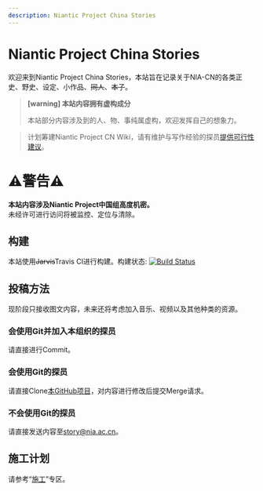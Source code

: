 ```yaml
---
description: Niantic Project China Stories
---
```


# Niantic Project China Stories

欢迎来到Niantic Project China Stories，本站旨在记录关于NIA-CN的各类正史、野史、设定、小作品、~~同人~~、~~本子~~。

> **[warning] 本站内容拥有虚构成分**
>
> 本站部分内容涉及到的人、物、事纯属虚构，欢迎发挥自己的想象力。  

> 计划筹建Niantic Project CN Wiki，请有维护与写作经验的探员[提供可行性建议](mailto:wikiadmin@nia.ac.cn)。

# ⚠警告⚠

**本站内容涉及Niantic Project中国组高度机密。**  
未经许可进行访问将被监控、定位与清除。

## 构建

本站使用~~Jarvis~~Travis CI进行构建。构建状态:
[![Build Status](https://travis-ci.com/UESTC-Ingress/story.svg?branch=master)](https://travis-ci.com/UESTC-Ingress/story)

## 投稿方法

现阶段只接收图文内容，未来还将考虑加入音乐、视频以及其他种类的资源。

### 会使用Git并加入本组织的探员

请直接进行Commit。

### 会使用Git的探员

请直接Clone[本GitHub项目](https://github.com/UESTC-Ingress/story)，对内容进行修改后提交Merge请求。

### 不会使用Git的探员

请直接发送内容至[story@nia.ac.cn](mailto:story@nia.ac.cn)。

## 施工计划

请参考“[施工](construct/construct.md)”专区。
